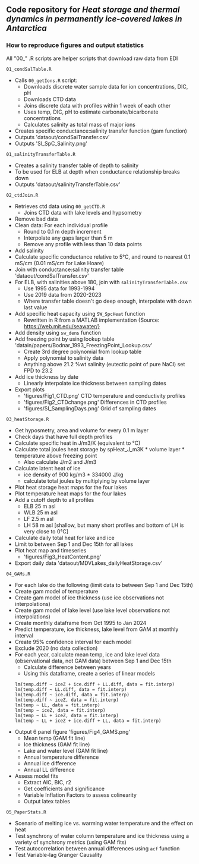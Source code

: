 ## Code repository for *Heat storage and thermal dynamics in permanently ice-covered lakes in Antarctica*

### How to reproduce figures and output statistics

All "00\_" .R scripts are helper scripts that download raw data from EDI

`01_condSalTable.R`

-   Calls `00_getIons.R` script:
    -   Downloads discrete water sample data for ion concentrations, DIC, pH
    -   Downloads CTD data
    -   Joins discrete data with profiles within 1 week of each other
    -   Uses temp, DIC, pH to estimate carbonate/bicarbonate concentrations
    -   Calculates salinity as total mass of major ions
-   Creates specific conductance:salinity transfer function (gam function)
-   Outputs 'dataout/condSalTransfer.csv'
-   Outputs 'SI_SpC_Salinity.png'

`01_salinityTransferTable.R`

-   Creates a salinity transfer table of depth to salinity
-   To be used for ELB at depth when conductance relationship breaks down
-   Outputs 'dataout/salinityTransferTable.csv'

`02_ctdJoin.R`

-   Retrieves ctd data using `00_getCTD.R`
    -   Joins CTD data with lake levels and hypsometry
-   Remove bad data
-   Clean data: For each individual profile
    -   Round to 0.1 m depth increment
    -   Interpolate any gaps larger than 5 m
    -   Remove any profile with less than 10 data points
-   Add salinity
-   Calculate specific conductance relative to 5°C, and round to nearest 0.1 mS/cm (0.01 mS/cm for Lake Hoare)
-   Join with conductance:salinity transfer table 'dataout/condSalTransfer.csv'
-   For ELB, with salinities above 180, join with `salinityTransferTable.csv`
    -   Use 1995 data for 1993-1994
    -   Use 2019 data from 2020-2023
    -   Where transfer table doesn't go deep enough, interpolate with down last value
-   Add specific heat capacity using `SW_SpcHeat` function
    -  Rewritten in R from a MATLAB implementation {Source: https://web.mit.edu/seawater/}
-   Add density using `sw_dens` function
-   Add freezing point by using lookup table 'datain/papers/Bodnar_1993_FreezingPoint_Lookup.csv'
    -   Create 3rd degree polynomial from lookup table
    -   Apply polynomial to salinity data
    -   Anything above 21.2 %wt salinity (eutectic point of pure NaCl) set FPD to 23.2
-   Add ice thickness by date
    -   Linearly interpolate ice thickness between sampling dates
-   Export plots
    -   'figures/Fig1_CTD.png' CTD temperature and conductivity profiles
    -   'figures/Fig2_CTDchange.png' Differences in CTD profiles
    -   'figures/SI_SamplingDays.png' Grid of sampling dates

`03_heatStorage.R`

-   Get hyposmetry, area and volume for every 0.1 m layer
-   Check days that have full depth profiles
-   Calculate specific heat in J/m3/K (equivalent to °C)
-   Calculate total joules heat storage by spHeat_J_m3K \* volume layer \* temperature above freezing point
    -   Also calculate J/m2 and J/m3
-   Calculate latent heat of ice
    -   ice density of 900 kg/m3 \* 334000 J/kg
    -   calculate total joules by multiplying by volume layer
-   Plot heat storage heat maps for the four lakes
-   Plot temperature heat maps for the four lakes
-   Add a cutoff depth to all profiles
    -   ELB 25 m asl
    -   WLB 25 m asl
    -   LF 2.5 m asl
    -   LH 58 m asl [shallow, but many short profiles and bottom of LH is very close to 0°C]
-   Calculate daily total heat for lake and ice
-   Limit to between Sep 1 and Dec 15th for all lakes
-   Plot heat map and timeseries
    -   'figures/Fig3_HeatContent.png'
-   Export daily data 'dataout/MDVLakes_dailyHeatStorage.csv'

`04_GAMs.R`

-   For each lake do the following (limit data to between Sep 1 and Dec 15th)
-   Create gam model of temperature
-   Create gam model of ice thickness (use ice observations not interpolations)
-   Create gam model of lake level (use lake level observations not interpolations)
-   Create monthly dataframe from Oct 1995 to Jan 2024
-   Predict temperature, ice thickness, lake level from GAM at monthly interval
-   Create 95% confidence interval for each model
-   Exclude 2020 (no data collection)
-   For each year, calculate mean temp, ice and lake level data (observational data, not GAM data) between Sep 1 and Dec 15th
    -   Calculate difference between years
    -   Using this dataframe, create a series of linear models
    ```         
    lm(temp.diff ~ iceZ + ice.diff + LL.diff, data = fit.interp)
    lm(temp.diff ~ LL.diff, data = fit.interp)
    lm(temp.diff ~ ice.diff, data = fit.interp)
    lm(temp.diff ~ iceZ, data = fit.interp)
    lm(temp ~ LL, data = fit.interp)
    lm(temp ~ iceZ, data = fit.interp)
    lm(temp ~ LL + iceZ, data = fit.interp)
    lm(temp ~ LL + iceZ + ice.diff + LL, data = fit.interp)
    ```
-   Output 6 panel figure 'figures/Fig4_GAMS.png'
    -   Mean temp (GAM fit line)
    -   Ice thickness (GAM fit line)
    -   Lake and water level (GAM fit line)
    -   Annual temperature difference
    -   Annual ice difference
    -   Annual LL difference
-   Assess model fits
    -   Extract AIC, BIC, r2
    -   Get coefficients and significance
    -   Variable Inflation Factors to assess colinearity
    -   Output latex tables

`05_PaperStats.R`

-   Scenario of melting ice vs. warming water temperature and the effect on heat
-   Test synchrony of water column temperature and ice thickness using a variety of synchrony metrics (using GAM fits)
-   Test autocorrelation between annual differences using `acf` function
-   Test Variable-lag Granger Causality
